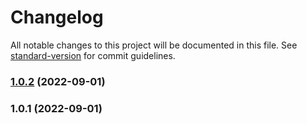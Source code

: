 # Changelog

All notable changes to this project will be documented in this file. See [standard-version](https://github.com/conventional-changelog/standard-version) for commit guidelines.

### [1.0.2](https://github.com/wallet-manager/wallet-manager-client/compare/v1.0.1...v1.0.2) (2022-09-01)

### 1.0.1 (2022-09-01)

